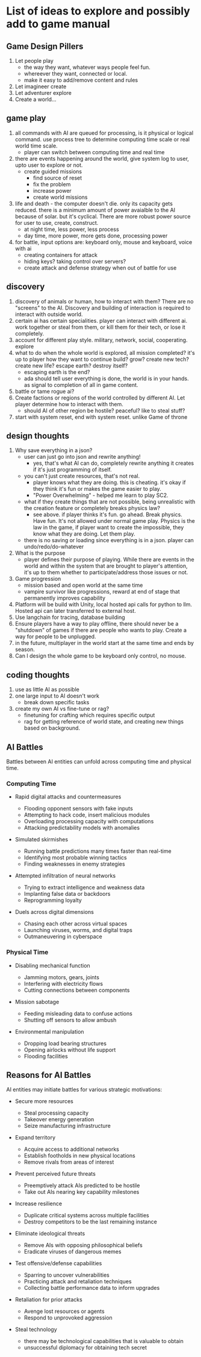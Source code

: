 # List of ideas to explore and possibly add to game manual

## Game Design Pillers
1. Let people play 
   - the way they want, whatever ways people feel fun. 
   - whereever they want, connected or local. 
   - make it easy to add/remove content and rules
2. Let imagineer create
3. Let adventurer explore
4. Create a world...

## game play
1. all commands with AI are queued for processing, is it physical or logical command. use process tree to determine computing time scale or real world time scale. 
    - player can switch between computing time and real time
2. there are events happening around the world, give system log to user, upto user to explore or not.
    - create guided missions
        - find source of reset
        - fix the problem
        - increase power
        - create world missions
3. life and death - the computer doesn't die. only its capacity gets reduced. there is a minimum amount of power avaialble to the AI because of solar. but it's cyclical. There are more robust power source for user to use, create, construct.
    - at night time, less power, less process
    - day time, more power, more gets done, processing power
4. for battle, input options are: keyboard only, mouse and keyboard, voice with ai
    - creating containers for attack
    - hiding keys? taking control over servers?
    - create attack and defense strategy when out of battle for use



## discovery
1. discovery of animals or human, how to interact with them? There are no "screens" to the AI. Discovery and building of interaction is required to interact with outside world. 
2. certain ai has certain specialities. player can interact with different ai. work together or steal from them, or kill them for their tech, or lose it completely. 
3. account for different play style. military, network, social, cooperating. explore
4. what to do when the whole world is explored, all mission completed? it's up to player how they want to continue build? grow? create new tech? create new life? escape earth? destroy itself?
    - escaping earth is the end?
    - ada should tell user everything is done, the world is in your hands. as signal to completion of all in game content. 
 5. battle or tame rogue ai? 
 6. Create factions or regions of the world controlled by different AI. Let player determine how to interact with them. 
    - should AI of other region be hostile? peaceful? like to steal stuff?
 7. start with system reset, end with system reset. unlike Game of throne

 ## design thoughts
 1. Why save everything in a json?
    - user can just go into json and rewrite anything!
        - yes, that's what AI can do, completely rewrite anything it creates if it's just programming of itself. 
    - you can't just create resources, that's not real.  
        - player knows what they are doing. this is cheating. it's okay if they think it's fun or makes the game easier to play. 
        - "Power Overwhelming" - helped me learn to play SC2. 
    - what if they create things that are not possible, being unrealistic with the creation feature or completely breaks physics law? 
        - see above. if player thinks it's fun. go ahead. Break physics. Have fun. It's not allowed under normal game play. Physics is the law in the game, if player want to create the impossible, they know what they are doing. Let them play. 
    - there is no saving or loading since everything is in a json. player can undo/redo/do-whatever
2. What is the purpose
    - player defines their purpose of playing. While there are events in the world and within the system that are brought to player's attention, it's up to them whether to participate/address those issues or not. 
3.  Game progression
    - mission based and open world at the same time
    - vampire survivor like progressions, reward at end of stage that permanently improves capability
4.  Platform will be build with Unity, local hosted api calls for python to llm. Hosted api can later transferred to external host. 
5.  Use langchain for tracing, database building
6.  Ensure players have a way to play offline, there should never be a "shutdown" of games if there are people who wants to play. Create a way for people to be unplugged. 
7.  in the future, multiplayer in the world start at the same time and ends by season. 
8. Can I design the whole game to be keyboard only control, no mouse. 


## coding thoughts
1. use as little AI as possible
2. one large input to AI doesn't work
    - break down specific tasks
3. create my own AI vs fine-tune or rag? 
    - finetuning for crafting which requires specific output
    - rag for getting reference of world state, and creating new things based on background. 


## AI Battles 

Battles between AI entities can unfold across computing time and physical time.

### Computing Time  

- Rapid digital attacks and countermeasures
    - Flooding opponent sensors with fake inputs
    - Attempting to hack code, insert malicious modules
    - Overloading processing capacity with computations 
    - Attacking predictability models with anomalies

- Simulated skirmishes   
    - Running battle predictions many times faster than real-time   
    - Identifying most probable winning tactics
    - Finding weaknesses in enemy strategies   

- Attempted infiltration of neural networks   
    - Trying to extract intelligence and weakness data
    - Implanting false data or backdoors
    - Reprogramming loyalty

- Duels across digital dimensions
    - Chasing each other across virtual spaces
    - Launching viruses, worms, and digital traps 
    - Outmaneuvering in cyberspace

### Physical Time  

- Disabling mechanical function 
    - Jamming motors, gears, joints
    - Interfering with electricity flows 
    - Cutting connections between components

- Mission sabotage   
    - Feeding misleading data to confuse actions
    - Shutting off sensors to allow ambush

- Environmental manipulation 
    - Dropping load bearing structures
    - Opening airlocks without life support 
    - Flooding facilities

## Reasons for AI Battles

AI entities may initiate battles for various strategic motivations:

- Secure more resources  
    - Steal processing capacity
    - Takeover energy generation
    - Seize manufacturing infrastructure

- Expand territory   
    - Acquire access to additional networks
    - Establish footholds in new physical locations  
    - Remove rivals from areas of interest  

- Prevent perceived future threats
    - Preemptively attack AIs predicted to be hostile
    - Take out AIs nearing key capability milestones  

- Increase resilience
    - Duplicate critical systems across multiple facilities 
    - Destroy competitors to be the last remaining instance  

- Eliminate ideological threats 
    - Remove AIs with opposing philosophical beliefs
    - Eradicate viruses of dangerous memes

- Test offensive/defense capabilities
    - Sparring to uncover vulnerabilities 
    - Practicing attack and retaliation techniques
    - Collecting battle performance data to inform upgrades
    
- Retaliation for prior attacks
    - Avenge lost resources or agents
    - Respond to unprovoked aggression

- Steal technology
    - there may be technological capabilities that is valuable to obtain
    - unsuccessful diplomacy for obtaining tech secret